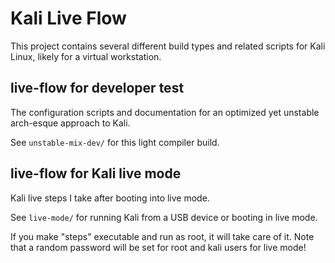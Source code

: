 # Kali Live Flow

This project contains several different build types and related scripts for Kali Linux, likely for a virtual workstation.


## live-flow for developer test

The configuration scripts and documentation for an optimized yet unstable arch-esque approach to Kali.

See `unstable-mix-dev/` for this light compiler build.

## live-flow for Kali live mode

Kali live steps I take after booting into live mode.

See `live-mode/` for running Kali from a USB device or booting in live mode.

If you make "steps" executable and run as root, it will take care of it. 
Note that a random password will be set for root and kali users for live mode!

